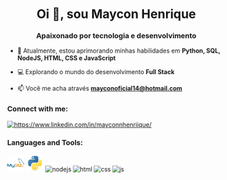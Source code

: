 <h1 align="center">Oi 👋, sou Maycon Henrique</h1>
<h3 align="center">Apaixonado por tecnologia e desenvolvimento</h3>

- 🌱 Atualmente, estou aprimorando minhas habilidades em **Python, SQL, NodeJS, HTML, CSS e JavaScript**

- 💻 Explorando o mundo do desenvolvimento **Full Stack**

- 📫 Você me acha através **mayconoficial14@hotmail.com**

<h3 align="left">Connect with me:</h3>
<p align="left">
<a href="https://linkedin.com/in/https://www.linkedin.com/in/mayconnhenriique/" target="blank"><img align="center" src="https://raw.githubusercontent.com/rahuldkjain/github-profile-readme-generator/master/src/images/icons/Social/linked-in-alt.svg" alt="https://www.linkedin.com/in/mayconnhenriique/" height="30" width="40" /></a>
</p>

<h3 align="left">Languages and Tools:</h3>
<p>
<img src="https://raw.githubusercontent.com/devicons/devicon/master/icons/mysql/mysql-original-wordmark.svg" alt="mysql" width="40" height="40"/> 
<img src="https://raw.githubusercontent.com/devicons/devicon/master/icons/python/python-original.svg" alt="python" width="40" height="40"/> 
<img src="https://cdn.jsdelivr.net/gh/devicons/devicon@latest/icons/nodejs/nodejs-line-wordmark.svg" alt="nodejs" width="40" height="40"/> 
<img src="https://cdn.jsdelivr.net/gh/devicons/devicon@latest/icons/html5/html5-original-wordmark.svg" alt="html" width="40" height="40"/> 
<img src="https://cdn.jsdelivr.net/gh/devicons/devicon@latest/icons/css3/css3-original-wordmark.svg" alt="css" width="40" height="40"/>
<img src="https://cdn.jsdelivr.net/gh/devicons/devicon@latest/icons/javascript/javascript-original.svg" alt="js" width="40" height="40"/>
</p>
